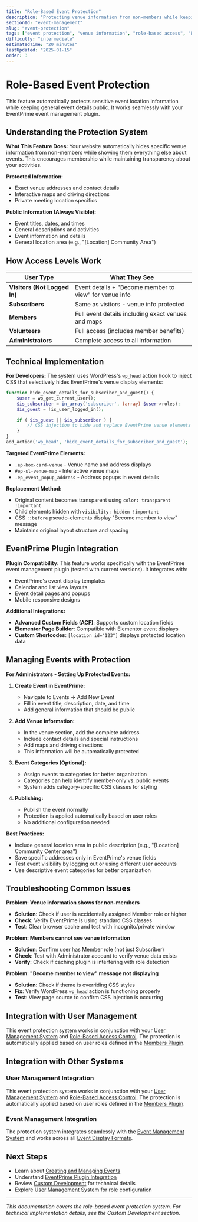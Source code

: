 ```yaml
---
title: "Role-Based Event Protection"
description: "Protecting venue information from non-members while keeping event details public"
sectionId: "event-management"
slug: "event-protection"
tags: ["event protection", "venue information", "role-based access", "EventPrime", "content protection"]
difficulty: "intermediate"
estimatedTime: "20 minutes"
lastUpdated: "2025-01-15"
order: 3
---
```


# Role-Based Event Protection

This feature automatically protects sensitive event location information while keeping general event details public. It works seamlessly with your EventPrime event management plugin.

## Understanding the Protection System

**What This Feature Does:**
Your website automatically hides specific venue information from non-members while showing them everything else about events. This encourages membership while maintaining transparency about your activities.

**Protected Information:**
- Exact venue addresses and contact details
- Interactive maps and driving directions  
- Private meeting location specifics

**Public Information (Always Visible):**
- Event titles, dates, and times
- General descriptions and activities
- Event information and details
- General location area (e.g., "[Location] Community Area")

## How Access Levels Work

| User Type | What They See |
|-----------|---------------|
| **Visitors (Not Logged In)** | Event details + "Become member to view" for venue info |
| **Subscribers** | Same as visitors - venue info protected |
| **Members** | Full event details including exact venues and maps |
| **Volunteers** | Full access (includes member benefits) |
| **Administrators** | Complete access to all information |

## Technical Implementation

**For Developers:**
The system uses WordPress's `wp_head` action hook to inject CSS that selectively hides EventPrime's venue display elements:

```php
function hide_event_details_for_subscriber_and_guest() {
    $user = wp_get_current_user();
    $is_subscriber = in_array('subscriber', (array) $user->roles);
    $is_guest = !is_user_logged_in();

    if ( $is_guest || $is_subscriber ) {
        // CSS injection to hide and replace EventPrime venue elements
    }
}
add_action('wp_head', 'hide_event_details_for_subscriber_and_guest');
```

**Targeted EventPrime Elements:**
- `.ep-box-card-venue` - Venue name and address displays
- `#ep-sl-venue-map` - Interactive venue maps
- `.ep_event_popup_address` - Address popups in event details

**Replacement Method:**
- Original content becomes transparent using `color: transparent !important`
- Child elements hidden with `visibility: hidden !important`  
- CSS `::before` pseudo-elements display "Become member to view" message
- Maintains original layout structure and spacing

## EventPrime Plugin Integration

**Plugin Compatibility:**
This feature works specifically with the EventPrime event management plugin (tested with current versions). It integrates with:

- EventPrime's event display templates
- Calendar and list view layouts
- Event detail pages and popups
- Mobile responsive designs

**Additional Integrations:**
- **Advanced Custom Fields (ACF)**: Supports custom location fields
- **Elementor Page Builder**: Compatible with Elementor event displays  
- **Custom Shortcodes**: `[location id="123"]` displays protected location data

## Managing Events with Protection

**For Administrators - Setting Up Protected Events:**

1. **Create Event in EventPrime:**
   - Navigate to Events → Add New Event
   - Fill in event title, description, date, and time
   - Add general information that should be public

2. **Add Venue Information:**
   - In the venue section, add the complete address
   - Include contact details and special instructions
   - Add maps and driving directions
   - This information will be automatically protected

3. **Event Categories (Optional):**
   - Assign events to categories for better organization
   - Categories can help identify member-only vs. public events
   - System adds category-specific CSS classes for styling

4. **Publishing:**
   - Publish the event normally
   - Protection is applied automatically based on user roles
   - No additional configuration needed

**Best Practices:**
- Include general location area in public description (e.g., "[Location] Community Center area")
- Save specific addresses only in EventPrime's venue fields
- Test event visibility by logging out or using different user accounts
- Use descriptive event categories for better organization

## Troubleshooting Common Issues

**Problem: Venue information shows for non-members**
- **Solution**: Check if user is accidentally assigned Member role or higher
- **Check**: Verify EventPrime is using standard CSS classes
- **Test**: Clear browser cache and test with incognito/private window

**Problem: Members cannot see venue information**  
- **Solution**: Confirm user has Member role (not just Subscriber)
- **Check**: Test with Administrator account to verify venue data exists
- **Verify**: Check if caching plugin is interfering with role detection

**Problem: "Become member to view" message not displaying**
- **Solution**: Check if theme is overriding CSS styles
- **Fix**: Verify WordPress `wp_head` action is functioning properly
- **Test**: View page source to confirm CSS injection is occurring

## Integration with User Management

This event protection system works in conjunction with your [User Management System](/docs/user-management/user-management-overview) and [Role-Based Access Control](/docs/user-management/role-based-access). The protection is automatically applied based on user roles defined in the [Members Plugin](/docs/user-management/members-plugin-guide).

## Integration with Other Systems

### User Management Integration
This event protection system works in conjunction with your [User Management System](/docs/user-management/user-management-overview) and [Role-Based Access Control](/docs/user-management/role-based-access). The protection is automatically applied based on user roles defined in the [Members Plugin](/docs/user-management/members-plugin-guide).

### Event Management Integration
The protection system integrates seamlessly with the [Event Management System](/docs/event-management/event-management-overview) and works across all [Event Display Formats](/docs/event-management/eventprime-integration#event-display-formats-and-shortcodes).

## Next Steps

- Learn about [Creating and Managing Events](/docs/event-management/event-creation)
- Understand [EventPrime Plugin Integration](/docs/event-management/eventprime-integration)
- Review [Custom Development](/docs/custom-development/functions-php) for technical details
- Explore [User Management System](/docs/user-management/user-management-overview) for role configuration

---

*This documentation covers the role-based event protection system. For technical implementation details, see the Custom Development section.*
